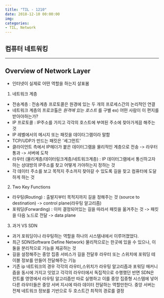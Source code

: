 ```yaml
---
title: "TIL - 1210"
date: 2018-12-10 00:00:00
img:
categories:
- TIL, Network
---
```


## 컴퓨터 네트워킹

----

## Overview of Network Layer
- 인터넷이 실제로 어떤 역할을 하는지 살표봄


1. 네트워크 계층
 - 전송계층 : 전송계층 프로토콜은 원경에 있는 두 개의 프로세스간의 논리적인 연결
 - 네트워크 계층의 프로코톨은 *원격에 있는 호스트* 를 구별 ex) 어떤 사람이 이 편지를 받아야하는가?
 - IP 프로토콜 : IP주소를 가지고 각각의 호스트에 부여된 주소에 찾아가게끔 해주는 것
 - IP 레벨에서의 메시지 또는 패킷을 데이타그램이라 말함
 - TCP/UDP가 만드는 패킷은 '세그먼트'
 - 클라이언트 측에서 IP헤더가 붙은 데이터그램을 물리적인 계층으로 전송 -> 라우터 통과 -> 서버에 도착
 - 라우터 (물리계층/데이터링크계층/네트워크계층) : IP 데이터그램에서 통신하고자 하는 상대방의 IP주소를 찾고 어떻게 가야하는지 정하는 것
 - 각 데이터 주소를 보고 목적지 주소까지 찾아갈 수 있도록 길을 찾고 컴퓨터에 도달 하게 하는 것

2. Two Key Functions
- 라우팅(Routing) : 출발지부터 목적지까지 길을 정해주는 것 (source to destination) -> control plane(라우팅 알고리즘)
- 포워딩(Forwarding) : 이미 결정되어있는 길을 따라서 패킷을 옮겨주는 것 -> 패킷을 다음 노드로 전달 -> data plane

3. 과거 VS SDN
- 과거 포워딩이나 라우팅하는 역할을 하나의 시스템내에서 이루어졌었다.
- 최근 SDN(Software Define Network) 물리적으로는 한곳에 있을 수 있으나, 이 둘을 분리적으로 기능을 제공하는 것
- 길을 설정해주는 중앙 집중 서비스가 길을 전달후 라우터 또는 스위치에 포워딩 테이블 정보를 만들어 전달해주는 기능
- 기존 ip 네트워크의 경우 각각의 라우터,스위치가 라우팅 알고리즘과 포워딩 매커니즘을 동시에 가지고 잇었고 각각의 라우터에서 독집적으로 수행했던 반면
SDN은 컨트롤 영영에서 라우팅 알고리즘만 따로 실행하고 이를 중앙 집중형 시스템에 넣어 다른 라우터들은 중앙 서버 지시에 따라 데이터 전달하는 역할만한다.
중앙 서버는 전체 네트워크 정보를 기반으로 두 호스트간 최적의 경로를 결정
